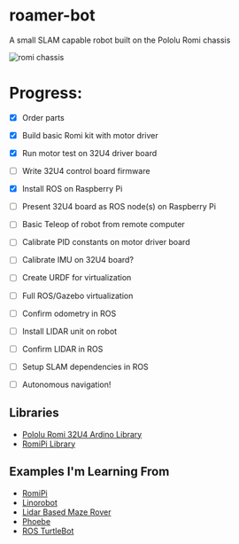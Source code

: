 # roamer-bot

A small SLAM capable robot built on the Pololu Romi chassis

![romi chassis](https://a.pololu-files.com/picture/0J7260.600x480.jpg?7a7be3ece5b2d0ae05a7c78b6c0770d6)

# Progress:

- [x] Order parts
- [x] Build basic Romi kit with motor driver
- [x] Run motor test on 32U4 driver board 
- [ ] Write 32U4 control board firmware
- [x] Install ROS on Raspberry Pi
- [ ] Present 32U4 board as ROS node(s) on Raspberry Pi
- [ ] Basic Teleop of robot from remote computer
- [ ] Calibrate PID constants on motor driver board
- [ ] Calibrate IMU on 32U4 board?

- [ ] Create URDF for virtualization
- [ ] Full ROS/Gazebo virtualization 
- [ ] Confirm odometry in ROS
- [ ] Install LIDAR unit on robot
- [ ] Confirm LIDAR in ROS
- [ ] Setup SLAM dependencies in ROS
- [ ] Autonomous navigation!

## Libraries

- [Pololu Romi 32U4 Ardino Library](https://github.com/pololu/romi-32u4-arduino-library)
- [RomiPi Library](https://github.com/ftPeter/RomiPi)

## Examples I'm Learning From

- [RomiPi](https://github.com/ftPeter/RomiPi)
- [Linorobot](https://linorobot.org/)
- [Lidar Based Maze Rover](https://diyrobocars.com/2020/03/19/lessons-learned-making-a-lidar-based-maze-rover)
- [Phoebe](https://hackaday.io/project/161085-phoebe-turtlebot)
- [ROS TurtleBot](http://wiki.ros.org/Robots/TurtleBot)

